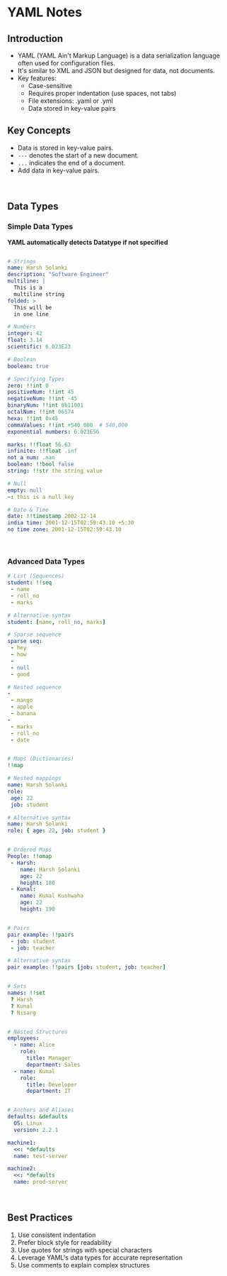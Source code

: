 # YAML Notes

## Introduction

- YAML (YAML Ain't Markup Language) is a data serialization language often used for configuration files.
- It's similar to XML and JSON but designed for data, not documents.
- Key features:
  - Case-sensitive
  - Requires proper indentation (use spaces, not tabs)
  - File extensions: .yaml or .yml
  - Data stored in key-value pairs

## Key Concepts

- Data is stored in key-value pairs.
- `---` denotes the start of a new document.
- `...` indicates the end of a document.
- Add data in key-value pairs.

<br />

## Data Types

### Simple Data Types

**YAML automatically detects Datatype if not specified**

```yml

# Strings
name: Harsh Solanki
description: "Software Engineer"
multiline: |
  This is a
  multiline string
folded: >
  This will be
  in one line

# Numbers
integer: 42
float: 3.14
scientific: 6.023E23

# Boolean
boolean: true

# Specifying Types
zero: !!int 0
positiveNum: !!int 45
negativeNum: !!int -45
binaryNum: !!int 0b11001
octalNum: !!int 06574
hexa: !!int 0x45
commaValues: !!int +540_000  # 540,000
exponential numbers: 6.023E56

marks: !!float 56.63
infinite: !!float .inf
not a num: .nan
boolean: !!bool false
string: !!str the string value

# Null
empty: null
~: this is a null key

# Date & Time
date: !!timestamp 2002-12-14
india time: 2001-12-15T02:59:43.10 +5:30
no time zone: 2001-12-15T02:59:43.10
```

<br />

### Advanced Data Types

```yml
# List (Sequences)
student: !!seq
 - name
 - roll_no
 - marks

# Alternative syntax
student: [name, roll_no, marks]

# Sparse sequence
sparse seq:
 - hey
 - how
 -
 - null
 - good

# Nested sequence
-
 - mango
 - apple
 - banana
-
 - marks
 - roll_no
 - date


# Maps (Dictionaries)
!!map

# Nested mappings
name: Harsh Solanki
role:
 age: 22
 job: student

# Alternative syntax
name: Harsh Solanki
role: { age: 22, job: student }


# Ordered Maps
People: !!omap
 - Harsh:
    name: Harsh Solanki
    age: 22
    height: 180
 - Kunal:
    name: Kunal Kushwaha
    age: 22
    height: 190


# Pairs
pair example: !!pairs
 - job: student
 - job: teacher

# Alternative syntax
pair example: !!pairs [job: student, job: teacher]


# Sets
names: !!set
 ? Harsh
 ? Kunal
 ? Nisarg


# Nested Structures
employees:
  - name: Alice
    role:
      title: Manager
      department: Sales
  - name: Kunal
    role:
      title: Developer
      department: IT


# Anchors and Aliases
defaults: &defaults
  OS: Linux
  version: 2.2.1

machine1:
  <<: *defaults
  name: test-server

machine2:
  <<: *defaults
  name: prod-server
```

<br />

## Best Practices

1. Use consistent indentation
2. Prefer block style for readability
3. Use quotes for strings with special characters
4. Leverage YAML's data types for accurate representation
5. Use comments to explain complex structures
